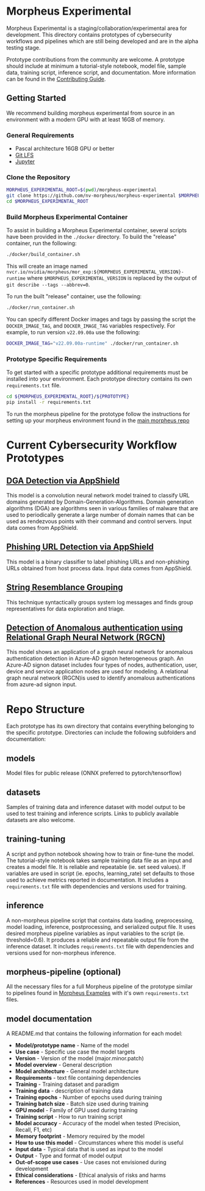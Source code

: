 # Morpheus Experimental

Morpheus Experimental is a staging/collaboration/experimental area for development. This directory contains prototypes of cybersecurity workflows and pipelines which are still being developed and are in the alpha testing stage.

Prototype contributions from the community are welcome. A prototype should include at minimum a tutorial-style notebook, model file, sample data, training script, inference script, and documentation. More information can be found in the [Contributing Guide](CONTRIBUTING.md).

## Getting Started

We recommend building morpheus experimental from source in an environment with a modern GPU with at least 16GB of memory.

### General Requirements
- Pascal architecture 16GB GPU or better
- [Git LFS](https://git-lfs.github.com/)
- [Jupyter](https://jupyter.org/install)


### Clone the Repository

```bash
MORPHEUS_EXPERIMENTAL_ROOT=$(pwd)/morpheus-experimental
git clone https://github.com/nv-morpheus/morpheus-experimental $MORPHEUS_EXPERIMENTAL_ROOT
cd $MORPHEUS_EXPERIMENTAL_ROOT
```

### Build Morpheus Experimental Container

To assist in building a Morpheus Experimental container, several scripts have been provided in the `./docker` directory. To build the "release" container, run the following:

```bash
./docker/build_container.sh
```

This will create an image named `nvcr.io/nvidia/morpheus/mor_exp:${MORPHEUS_EXPERIMENTAL_VERSION}-runtime` where `$MORPHEUS_EXPERIMENTAL_VERSION` is replaced by the output of `git describe --tags --abbrev=0`.

To run the built "release" container, use the following:

```bash
./docker/run_container.sh
```

You can specify different Docker images and tags by passing the script the `DOCKER_IMAGE_TAG`, and `DOCKER_IMAGE_TAG` variables respectively. For example, to run version `v22.09.00a` use the following:

```bash
DOCKER_IMAGE_TAG="v22.09.00a-runtime" ./docker/run_container.sh
```

### Prototype Specific Requirements
To get started with a specific prototype additional requirements must be installed into your environment. Each prototype directory contains its own `requirements.txt` file. 

```bash 
cd ${MORPHEUS_EXPERIMENTAL_ROOT}/${PROTOTYPE}
pip install -r requirements.txt
```

To run the morpheus pipeline for the prototype follow the instructions for setting up your morpheus environment found in the [main morpheus repo](https://github.com/nv-morpheus/Morpheus#getting-started-with-morpheus)


# Current Cybersecurity Workflow Prototypes

## [DGA Detection via AppShield](/appshield-dga-detection)
This model is a convolution neural network model trained to classify URL domains generated by Domain-Generation-Algorithms. Domain generation algorithms (DGA) are algorithms seen in various families of malware that are used to periodically generate a large number of domain names that can be used as rendezvous points with their command and control servers. Input data comes from AppShield.

## [Phishing URL Detection via AppShield](/phishing-url-detection)
This model is a binary classifier to label phishing URLs and non-phishing URLs obtained from host process data. Input data comes from AppShield.

## [String Resemblance Grouping](/string-resemblance-grouping)
This technique syntactically groups system log messages and finds group representatives for data exploration and triage.

## [Detection of Anomalous  authentication using Relational Graph Neural Network (RGCN)](/anomalous-auth-detection)
This model shows an application of a graph neural network for anomalous authentication detection in Azure-AD signon heterogeneous graph. An Azure-AD signon dataset  includes four types of nodes, authentication, user, device and service application nodes are used for modeling. A relational graph neural network (RGCN)is used to identify anomalous authentications from azure-ad signon input.

# Repo Structure
Each prototype has its own directory that contains everything belonging to the specific prototype. Directories can include the following subfolders and documentation:

## models

Model files for public release (ONNX preferred to pytorch/tensorflow)

## datasets

Samples of training data and inference dataset with model output to be used to test training and inference scripts. Links to  publicly available datasets are also welcome.

## training-tuning

A script and python notebook showing how to train or fine-tune the model. The tutorial-style notebook takes sample training data file as an input and creates a model file. It is reliable and repeatable (ie. set seed values). If variables are used in script (ie. epochs, learning_rate) set defaults to those used to achieve metrics reported in documentation. It includes a `requirements.txt` file with dependencies and versions used for training. 

## inference

A non-morpheus pipeline script that contains data loading, preprocessing, model loading, inference, postprocessing, and serialized output file. It uses desired morpheus pipeline variables as input variables to the script (ie. threshold=0.6). It produces a reliable and repeatable output file from the inference dataset. It includes `requirements.txt` file with dependencies and versions used for non-morpheus inference.

## morpheus-pipeline (optional)
All the necessary files for a full Morpheus pipeline of the prototype similar to pipelines found in [Morpheus Examples](https://github.com/nv-morpheus/Morpheus/blob/-/examples) with it's own `requirements.txt` files. 

## model documentation

A README.md that contains the following information for each model:

 - **Model/prototype name** - Name of the model
 - **Use case** - Specific use case the model targets
 - **Version** - Version of the model (major.minor.patch)
 - **Model overview** - General description
 - **Model architecture** - General model architecture
 - **Requirements** - text file containing dependencies
 - **Training** - Training dataset and paradigm
 - **Training data** - description of training data
 - **Training epochs** - Number of epochs used during training
 - **Training batch size** - Batch size used during training
 - **GPU model** - Family of GPU used during training
 - **Training script** - How to run training script
 - **Model accuracy** - Accuracy of the model when tested (Precision, Recall, F1, etc)
 - **Memory footprint** - Memory required by the model
 - **How to use this model** - Circumstances where this model is useful
 - **Input data** - Typical data that is used as input to the model
 - **Output** - Type and format of model output
 - **Out-of-scope use cases** - Use cases not envisioned during development
 - **Ethical considerations** - Ethical analysis of risks and harms
 - **References** - Resources used in model development
 
